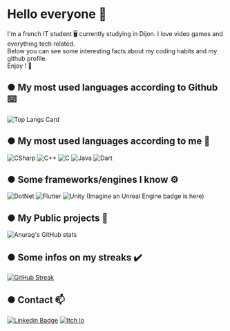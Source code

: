 # Hello everyone 🖖

I'm a french IT student 🖥️ currently studying in Dijon. I love video games and everything tech related. <br/>
Below you can see some interesting facts about my coding habits and my github profile.<br/>
Enjoy ! 🎊

## ● My most used languages according to Github ⌨️
![Top Langs Card](https://github-readme-stats.vercel.app/api/top-langs/?username=BaKo52&layout=compact&theme=midnight-purple&hide=pascal,HTML)

## ● My most used languages according to me 🧔
![CSharp](https://img.shields.io/badge/C%23-239120?style=for-the-badge&logo=c-sharp&logoColor=white)
![C++](https://img.shields.io/badge/C%2B%2B-00599C?style=for-the-badge&logo=c%2B%2B&logoColor=white)
![C](https://img.shields.io/badge/C-00599C?style=for-the-badge&logo=c&logoColor=white)
![Java](https://img.shields.io/badge/Java-ED8B00?style=for-the-badge&logo=java&logoColor=white)
![Dart](https://img.shields.io/badge/Dart-0175C2?style=for-the-badge&logo=dart&logoColor=white)

## ● Some frameworks/engines I know ⚙️
![DotNet](https://img.shields.io/badge/.NET-5C2D91?style=for-the-badge&logo=.net&logoColor=white)
![Flutter](https://img.shields.io/badge/Flutter-02569B?style=for-the-badge&logo=flutter&logoColor=white)
![Unity](https://img.shields.io/badge/Unity-100000?style=for-the-badge&logo=unity&logoColor=white)
(Imagine an Unreal Engine badge is here)

## ● My Public projects 📖
![Anurag's GitHub stats](https://github-readme-stats.vercel.app/api?username=Bako52&show_icons=true&theme=midnight-purple)

## ● Some infos on my streaks ✔️
[![GitHub Streak](https://github-readme-streak-stats.herokuapp.com/?user=BaKo52&theme=midnight-purple)](https://git.io/streak-stats)

## ● Contact 📫
[![Linkedin Badge](https://img.shields.io/badge/LinkedIn-0077B5?style=for-the-badge&logo=linkedin&logoColor=white)](https://www.linkedin.com/in/ba-ko/)
[![Itch Io](https://img.shields.io/badge/Itch.io-FA5C5C?style=for-the-badge&logo=itch.io&logoColor=white)](https://bako52.itch.io/)
